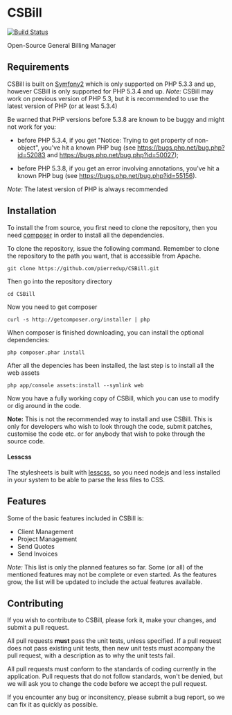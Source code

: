 CSBill
======

[![Build Status](https://secure.travis-ci.org/pierredup/CSBill.png?branch=master)](http://travis-ci.org/pierredup/CSBill)

Open-Source General Billing Manager

Requirements
------------

CSBill is built on [Symfony2][1] which is only supported on PHP 5.3.3 and up, however CSBill is only supported for PHP 5.3.4 and up.
*Note:* CSBill may work on previous version of PHP 5.3, but it is recommended to use the latest version of PHP (or at least 5.3.4)

Be warned that PHP versions before 5.3.8 are known to be buggy and might not
work for you:

 * before PHP 5.3.4, if you get "Notice: Trying to get property of
   non-object", you've hit a known PHP bug (see
   https://bugs.php.net/bug.php?id=52083 and
   https://bugs.php.net/bug.php?id=50027);

 * before PHP 5.3.8, if you get an error involving annotations, you've hit a
   known PHP bug (see https://bugs.php.net/bug.php?id=55156).

*Note:* The latest version of PHP is always recommended

Installation
------------

To install the from source, you first need to clone the repository, then you need [composer][2] in order to install all the dependencies.

To clone the repository, issue the following command. Remember to clone the repository to the path you want, that is accessible from Apache.

    git clone https://github.com/pierredup/CSBill.git

Then go into the repository directory

    cd CSBill

Now you need to get composer

    curl -s http://getcomposer.org/installer | php

When composer is finished downloading, you can install the optional dependencies:

    php composer.phar install
    
After all the depencies has been installed, the last step is to install all the web assets

    php app/console assets:install --symlink web

Now you have a fully working copy of CSBill, which you can use to modify or dig around in the code.

**Note:** This is not the recommended way to install and use CSBill. This is only for developers who wish to look through the code, submit patches, customise the code etc. or for anybody that wish to poke through the source code.

#### Lesscss

The stylesheets is built with [lesscss][3], so you need nodejs and less installed in your system to be able to parse the less files to CSS.

Features
--------

Some of the basic features included in CSBill is:

* Client Management
* Project Management
* Send Quotes
* Send Invoices

*Note:* This list is only the planned features so far. Some (or all) of the mentioned features may not be complete or even started. As the features grow, the list will be updated to include the actual features available.


Contributing
------------

If you wish to contribute to CSBill, please fork it, make your changes, and submit a pull request.

All pull requests **must** pass the unit tests, unless specified. If a pull request does not pass existing unit tests, then new unit tests must acompany the pull request, with a description as to why the unit tests fail.

All pull requests must conform to the standards of coding currently in the application. Pull requests that do not follow standards, won't be denied, but we will ask you to change the code before we accept the pull request.

If you encounter any bug or inconsitency, please submit a bug report, so we can fix it as quickly as possible.

[1]: http://symfony.com
[2]: http://getcomposer.org
[3]: http://lesscss.org
